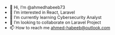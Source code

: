 - 👋 Hi, I’m @ahmedhabeeb73
- 👀 I’m interested in React, Laravel
- 🌱 I’m currently learning Cybersecurity Analyst
- 💞️ I’m looking to collaborate on Laravel Project
- 📫 How to reach me ahmed-habeeb@outlook.com

<!---
ahmedhabeeb73/ahmedhabeeb73 is a ✨ special ✨ repository because its `README.md` (this file) appears on your GitHub profile.
You can click the Preview link to take a look at your changes.
--->
